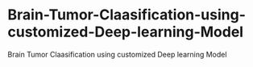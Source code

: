 # Brain-Tumor-Claasification-using-customized-Deep-learning-Model
Brain Tumor Claasification using customized Deep learning Model

